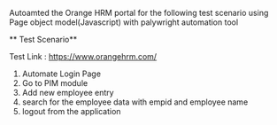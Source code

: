 Autoamted the Orange HRM portal for the following test scenario using Page object model(Javascript) with palywright automation tool

 **   Test Scenario**

 Test Link : https://www.orangehrm.com/

 1. Automate Login Page
 2. Go to PIM module
 3. Add new employee entry
 4. search for the employee data with empid and employee name
 5. logout from the application
